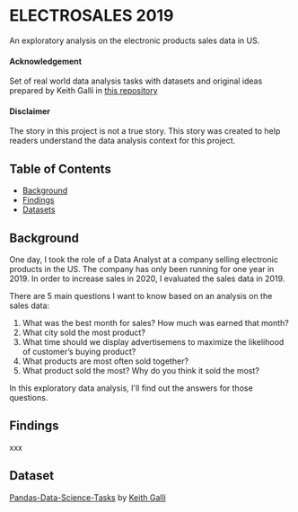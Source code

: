 # ELECTROSALES 2019 
An exploratory analysis on the electronic products sales data in US.

#### Acknowledgement
Set of real world data analysis tasks with datasets and original ideas prepared by Keith Galli in [this repository](https://github.com/KeithGalli/Pandas-Data-Science-Tasks)

#### Disclaimer
The story in this project is not a true story. This story was created to help readers understand the data analysis context for this project.

## Table of Contents
* [Background](#background)
* [Findings](#findings)
* [Datasets](#datasets)

## Background
One day, I took the role of a Data Analyst at a company selling electronic products in the US. The company has only been running for one year in 2019. In order to increase sales in 2020, I evaluated the sales data in 2019.

There are 5 main questions I want to know based on an analysis on the sales data:
1. What was the best month for sales? How much was earned that month?
2. What city sold the most product?
3. What time should we display advertisemens to maximize the likelihood of customer’s buying product?
4. What products are most often sold together?
5. What product sold the most? Why do you think it sold the most?

In this exploratory data analysis, I'll find out the answers for those questions.


## Findings
xxx

## Dataset
[Pandas-Data-Science-Tasks](https://github.com/KeithGalli/Pandas-Data-Science-Tasks) by [Keith Galli](https://github.com/KeithGalli)